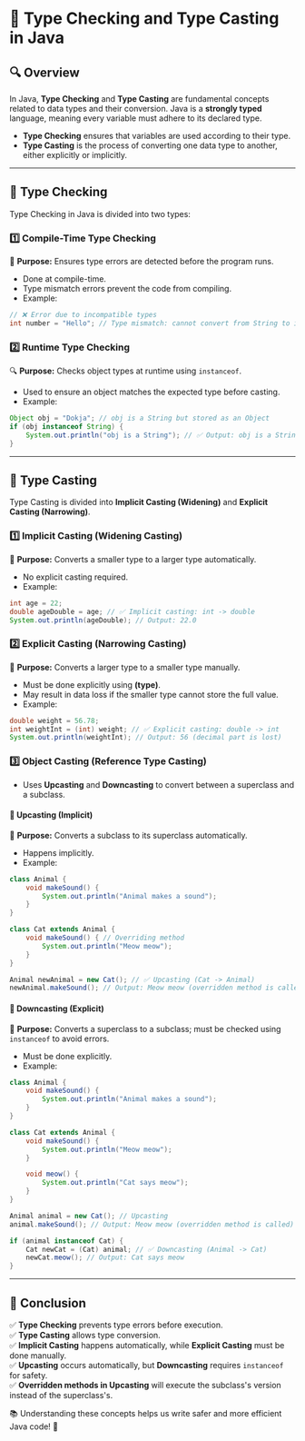 # 📌 Type Checking and Type Casting in Java

## 🔍 Overview
In Java, **Type Checking** and **Type Casting** are fundamental concepts related to data types and their conversion. Java is a **strongly typed** language, meaning every variable must adhere to its declared type.

- **Type Checking** ensures that variables are used according to their type.
- **Type Casting** is the process of converting one data type to another, either explicitly or implicitly.

---

## 🔎 Type Checking
Type Checking in Java is divided into two types:

### 1️⃣ **Compile-Time Type Checking**
🛑 **Purpose:** Ensures type errors are detected before the program runs.
- Done at compile-time.
- Type mismatch errors prevent the code from compiling.
- Example:

```java
// ❌ Error due to incompatible types
int number = "Hello"; // Type mismatch: cannot convert from String to int
```

### 2️⃣ **Runtime Type Checking**
🔍 **Purpose:** Checks object types at runtime using `instanceof`.
- Used to ensure an object matches the expected type before casting.
- Example:

```java
Object obj = "Dokja"; // obj is a String but stored as an Object
if (obj instanceof String) {
    System.out.println("obj is a String"); // ✅ Output: obj is a String
}
```

---

## 🔄 Type Casting
Type Casting is divided into **Implicit Casting (Widening)** and **Explicit Casting (Narrowing)**.

### 1️⃣ **Implicit Casting (Widening Casting)**
🔄 **Purpose:** Converts a smaller type to a larger type automatically.
- No explicit casting required.
- Example:

```java
int age = 22;
double ageDouble = age; // ✅ Implicit casting: int -> double
System.out.println(ageDouble); // Output: 22.0
```

### 2️⃣ **Explicit Casting (Narrowing Casting)**
🛑 **Purpose:** Converts a larger type to a smaller type manually.
- Must be done explicitly using **(type)**.
- May result in data loss if the smaller type cannot store the full value.
- Example:

```java
double weight = 56.78;
int weightInt = (int) weight; // ✅ Explicit casting: double -> int
System.out.println(weightInt); // Output: 56 (decimal part is lost)
```

### 3️⃣ **Object Casting (Reference Type Casting)**
- Uses **Upcasting** and **Downcasting** to convert between a superclass and a subclass.

#### 🔹 **Upcasting (Implicit)**
🔄 **Purpose:** Converts a subclass to its superclass automatically.
- Happens implicitly.
- Example:

```java
class Animal {
    void makeSound() {
        System.out.println("Animal makes a sound");
    }
}

class Cat extends Animal {
    void makeSound() { // Overriding method
        System.out.println("Meow meow");
    }
}

Animal newAnimal = new Cat(); // ✅ Upcasting (Cat -> Animal)
newAnimal.makeSound(); // Output: Meow meow (overridden method is called)
```

#### 🔹 **Downcasting (Explicit)**
🛑 **Purpose:** Converts a superclass to a subclass; must be checked using `instanceof` to avoid errors.
- Must be done explicitly.
- Example:

```java
class Animal {
    void makeSound() {
        System.out.println("Animal makes a sound");
    }
}

class Cat extends Animal {
    void makeSound() {
        System.out.println("Meow meow");
    }

    void meow() {
        System.out.println("Cat says meow");
    }
}

Animal animal = new Cat(); // Upcasting
animal.makeSound(); // Output: Meow meow (overridden method is called)

if (animal instanceof Cat) {
    Cat newCat = (Cat) animal; // ✅ Downcasting (Animal -> Cat)
    newCat.meow(); // Output: Cat says meow
}
```

---

## 🎯 Conclusion
✅ **Type Checking** prevents type errors before execution.  
✅ **Type Casting** allows type conversion.  
✅ **Implicit Casting** happens automatically, while **Explicit Casting** must be done manually.  
✅ **Upcasting** occurs automatically, but **Downcasting** requires `instanceof` for safety.  
✅ **Overridden methods in Upcasting** will execute the subclass's version instead of the superclass's.  

📚 Understanding these concepts helps us write safer and more efficient Java code! 🚀

